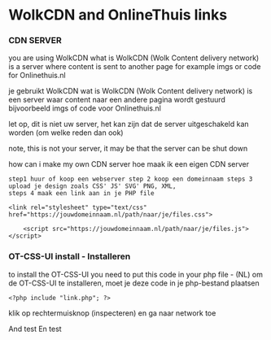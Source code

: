 # WolkCDN and OnlineThuis links 

### CDN SERVER

you are using WolkCDN what is WolkCDN (Wolk Content delivery network) is a server where content is sent to another page for example imgs or code for Onlinethuis.nl 

je gebruikt WolkCDN wat is WolkCDN (Wolk Content delivery network) is een server waar content naar een andere pagina wordt gestuurd bijvoorbeeld imgs of code voor Onlinethuis.nl

let op, dit is niet uw server, het kan zijn dat de server uitgeschakeld kan worden  (om welke reden dan ook)

note, this is not your server, it may be that the server can be shut down

how can i make my own CDN server
hoe maak ik een eigen CDN server

```
step1 huur of koop een webserver step 2 koop een domeinnaam steps 3 upload je design zoals CSS' JS' SVG' PNG, XML,
steps 4 maak een link aan in je PHP file 
```
```
<link rel="stylesheet" type="text/css" href="https://jouwdomeinnaam.nl/path/naar/je/files.css">
```
```
    <script src="https://jouwdomeinnaam.nl/path/naar/je/files.js"></script>

```
### OT-CSS-UI install - Installeren

to install the OT-CSS-UI you need to put this code in your php file - 
(NL) om de OT-CSS-UI te installeren, moet je deze code in je php-bestand plaatsen

```
<?php include "link.php"; ?>
```
klik op rechtermuisknop (inspecteren) en ga naar network toe

And test
En test

